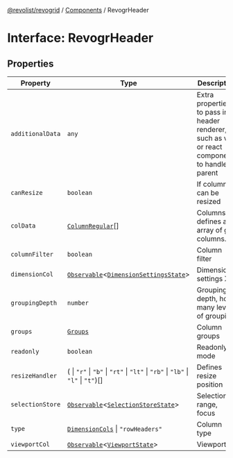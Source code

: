 [@revolist/revogrid](README.md) / [Components](Namespace.Components.md) / RevogrHeader

# Interface: RevogrHeader

## Properties

| Property | Type | Description | Defined in |
| ------ | ------ | ------ | ------ |
| `additionalData` | `any` | Extra properties to pass into header renderer, such as vue or react components to handle parent | [src/components.d.ts:448](https://github.com/revolist/revogrid/blob/684eab34b16e993178d736466d35507eda9850cd/src/components.d.ts#L448) |
| `canResize` | `boolean` | If columns can be resized | [src/components.d.ts:452](https://github.com/revolist/revogrid/blob/684eab34b16e993178d736466d35507eda9850cd/src/components.d.ts#L452) |
| `colData` | [`ColumnRegular`](Interface.ColumnRegular.md)[] | Columns - defines an array of grid columns. | [src/components.d.ts:456](https://github.com/revolist/revogrid/blob/684eab34b16e993178d736466d35507eda9850cd/src/components.d.ts#L456) |
| `columnFilter` | `boolean` | Column filter | [src/components.d.ts:460](https://github.com/revolist/revogrid/blob/684eab34b16e993178d736466d35507eda9850cd/src/components.d.ts#L460) |
| `dimensionCol` | [`Observable`](TypeAlias.Observable.md)\<[`DimensionSettingsState`](Interface.DimensionSettingsState.md)\> | Dimension settings X | [src/components.d.ts:464](https://github.com/revolist/revogrid/blob/684eab34b16e993178d736466d35507eda9850cd/src/components.d.ts#L464) |
| `groupingDepth` | `number` | Grouping depth, how many levels of grouping | [src/components.d.ts:468](https://github.com/revolist/revogrid/blob/684eab34b16e993178d736466d35507eda9850cd/src/components.d.ts#L468) |
| `groups` | [`Groups`](TypeAlias.Groups.md) | Column groups | [src/components.d.ts:472](https://github.com/revolist/revogrid/blob/684eab34b16e993178d736466d35507eda9850cd/src/components.d.ts#L472) |
| `readonly` | `boolean` | Readonly mode | [src/components.d.ts:476](https://github.com/revolist/revogrid/blob/684eab34b16e993178d736466d35507eda9850cd/src/components.d.ts#L476) |
| `resizeHandler` | ( \| `"r"` \| `"b"` \| `"rt"` \| `"lt"` \| `"rb"` \| `"lb"` \| `"l"` \| `"t"`)[] | Defines resize position | [src/components.d.ts:480](https://github.com/revolist/revogrid/blob/684eab34b16e993178d736466d35507eda9850cd/src/components.d.ts#L480) |
| `selectionStore` | [`Observable`](TypeAlias.Observable.md)\<[`SelectionStoreState`](TypeAlias.SelectionStoreState.md)\> | Selection, range, focus | [src/components.d.ts:484](https://github.com/revolist/revogrid/blob/684eab34b16e993178d736466d35507eda9850cd/src/components.d.ts#L484) |
| `type` | [`DimensionCols`](TypeAlias.DimensionCols.md) \| `"rowHeaders"` | Column type | [src/components.d.ts:488](https://github.com/revolist/revogrid/blob/684eab34b16e993178d736466d35507eda9850cd/src/components.d.ts#L488) |
| `viewportCol` | [`Observable`](TypeAlias.Observable.md)\<[`ViewportState`](Interface.ViewportState.md)\> | Viewport X | [src/components.d.ts:492](https://github.com/revolist/revogrid/blob/684eab34b16e993178d736466d35507eda9850cd/src/components.d.ts#L492) |
